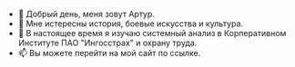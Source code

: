 - 👋 Добрый день, меня зовут Артур.
- 👀 Мне истересны история, боевые искусства и культура.
- 🌱 В настоящее время я изучаю системный анализ в Корперативном Институте ПАО "Ингосстрах" и охрану труда.
- 📫 Вы можете перейти на мой сайт по ссылке. 


<!---
Dragaradov/Dragaradov is a ✨ special ✨ repository because its `README.md` (this file) appears on your GitHub profile.
You can click the Preview link to take a look at your changes.
--->
